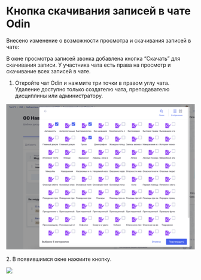 # Кнопка скачивания записей в чате Odin

Внесено изменение о возможности просмотра и скачивания записей в чате:

В окне просмотра записей звонка добавлена кнопка “Скачать” для скачивания записи. У участника чата есть права на просмотр и скачивание всех записей в чате.

1. Откройте чат Odin и нажмите три точки в правом углу чата. Удаление доступно только создателю чата, преподавателю дисциплины или администратору.

![](<../../.gitbook/assets/image (25).png>)

2\. В появившимся окне нажмите кнопку<img src="broken-reference" alt="" data-size="line">.

![](https://lh5.googleusercontent.com/iFtjjLpK\_\_pGWSql6MvEKl40vZEfGxf4WOFcxMWbgrVcuGUYQ5rwe2Aul280zZ0G3MdGIFufDhZbTEnDm9sJi4ymHV3DH7WHdYeAFCR\_X1br8eNRiuGTQ8\_6hy4NySOFTEeVmT\_Z)

